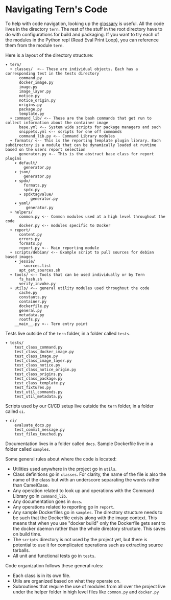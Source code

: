 # Navigating Tern's Code

To help with code navigation, looking up the [glossary](/docs/glossary.md) is useful. All the code lives in the directory `tern`. The rest of the stuff in the root directory have to do with configurations for build and packaging. If you want to try each of the modules in the Python repl (Read Eval Print Loop), you can reference them from the module `tern`.

Here is a layout of the directory structure:

```
▾ tern/
  ▾ classes/  <-- These are individual objects. Each has a corresponding test in the tests directory
      command.py
      docker_image.py
      image.py
      image_layer.py
      notice.py
      notice_origin.py
      origins.py
      package.py
      template.py
  ▾ command_lib/ <-- These are the bash commands that get run to collect information about the container image
      base.yml <-- System wide scripts for package managers and such
      snippets.yml <-- scripts for one off commands
      command_lib.py <-- Command Library modules
  ▾ formats/ <-- This is the reporting template plugin library. Each subdirectory is a module that can be dynamically loaded at runtime based on the users report selection
      generator.py <-- This is the abstract base class for report plugins
    ▾ default/
        generator.py
    ▾ json/
        generator.py
    ▾ spdx/
        formats.py
        spdx.py
      ▾ spdxtagvalue/
           generator.py
    ▾ yaml/
         generator.py
  ▾ helpers/
      common.py <-- Common modules used at a high level throughout the code
      docker.py <-- modules specific to Docker
  ▾ report/
      content.py
      errors.py
      formats.py
      report.py <-- Main reporting module
  ▾ scripts/debian/ <-- Example script to pull sources for debian based images
    ▾ jessie/
        sources.list
      apt_get_sources.sh
  ▾ tools/ <-- Tools that can be used individually or by Tern
      fs_hash.sh
      verify_invoke.py
  ▾ utils/ <-- general utility modules used throughout the code
      cache.py
      constants.py
      container.py
      dockerfile.py
      general.py
      metadata.py
      rootfs.py
    __main__.py <-- Tern entry point
```

Tests live outside of the `tern` folder, in a folder called `tests`.

```
▾ tests/
    test_class_command.py
    test_class_docker_image.py
    test_class_image.py
    test_class_image_layer.py
    test_class_notice.py
    test_class_notice_origin.py
    test_class_origins.py
    test_class_package.py
    test_class_template.py
    test_fixtures.py
    test_util_commands.py
    test_util_metadata.py
```

Scripts used by our CI/CD setup live outside the `tern` folder, in a folder called `ci`.

```
▾ ci/
    evaluate_docs.py
    test_commit_message.py
    test_files_touched.py
```

Documentation lives in a folder called `docs`. Sample Dockerfile live in a folder called `samples`.

Some general rules about where the code is located:
- Utilities used anywhere in the project go in `utils`.
- Class definitions go in `classes`. For clarity, the name of the file is also the name of the class but with an underscore separating the words rather than CamelCase.
- Any operation related to look up and operations with the Command Library go in `command_lib`.
- Any documentation goes in `docs`.
- Any operations related to reporting go in `report`.
- Any sample Dockerfiles go in `samples`. The directory structure needs to be such that the Dockerfile exists along with the image context. This means that when you use "docker build" only the Dockerfile gets sent to the docker daemon rather than the whole directory structure. This saves on build time.
- The `scripts` directory is not used by the project yet, but there is potential to use it for complicated operations such as extracting source tarballs.
- All unit and functional tests go in `tests`.

Code organization follows these general rules:
- Each class is in its own file.
- Utils are organized based on what they operate on.
- Subroutines that require the use of modules from all over the project live under the helper folder in high level files like `common.py` and `docker.py` 

